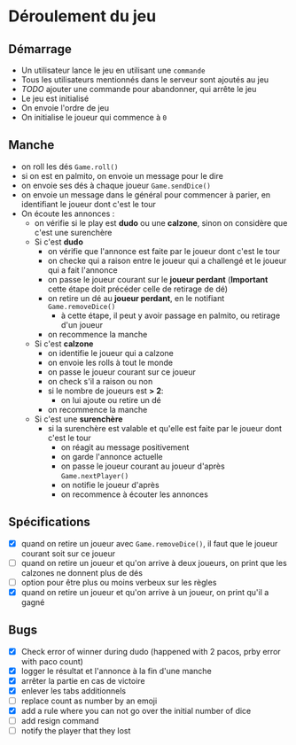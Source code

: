 # Déroulement du jeu

## Démarrage

- Un utilisateur lance le jeu en utilisant une `commande`
- Tous les utilisateurs mentionnés dans le serveur sont ajoutés au jeu
- *TODO* ajouter une commande pour abandonner, qui arrête le jeu
- Le jeu est initialisé
- On envoie l'ordre de jeu
- On initialise le joueur qui commence à `0`

## Manche

- on roll les dés `Game.roll()`
- si on est en palmito, on envoie un message pour le dire
- on envoie ses dés à chaque joueur  `Game.sendDice()`
- on envoie un message dans le général pour commencer à parier, en identifiant 
  le joueur dont c'est le tour
- On écoute les annonces :
  - on vérifie si le play est **dudo** ou une **calzone**, sinon on considère que 
    c'est une surenchère
  - Si c'est **dudo**
    - on vérifie que l'annonce est faite par le joueur dont c'est le tour
    - on checke qui a raison entre le joueur qui a challengé et le joueur qui a 
        fait l'annonce
    - on passe le joueur courant sur le **joueur perdant** (**Important** cette étape doit précéder 
        celle de retirage de dé)
    - on retire un dé au **joueur perdant**, en le notifiant `Game.removeDice()`
      - à cette étape, il peut y avoir passage en palmito, ou retirage d'un joueur
    - on recommence la manche
  - Si c'est **calzone**
    - on identifie le joueur qui a calzone
    - on envoie les rolls à tout le monde
    - on passe le joueur courant sur ce joueur
    - on check s'il a raison ou non
    - si le nombre de joueurs est **> 2**:
      - on lui ajoute ou retire un dé
    - on recommence la manche
  - Si c'est une **surenchère**
    - si la surenchère est valable et qu'elle est faite par le joueur dont c'est le tour 
      - on réagit au message positivement
      - on garde l'annonce actuelle
      - on passe le joueur courant au joueur d'après `Game.nextPlayer()`
      - on notifie le joueur d'après
      - on recommence à écouter les annonces

## Spécifications

- [x] quand on retire un joueur avec `Game.removeDice()`, il faut que le joueur 
  courant soit sur ce joueur
- [ ] quand on retire un joueur et qu'on arrive à deux joueurs, on print que les 
  calzones ne donnent plus de dés
- [ ] option pour être plus ou moins verbeux sur les règles
- [x] quand on retire un joueur et qu'on arrive à un joueur, on print qu'il a gagné

## Bugs

- [x] Check error of winner during dudo (happened with 2 pacos, prby error with paco count)
- [x] logger le résultat et l'annonce à la fin d'une manche
- [x] arrêter la partie en cas de victoire
- [x] enlever les tabs additionnels
- [ ] replace count as number by an emoji
- [x] add a rule where you can not go over the initial number of dice
- [ ] add resign command
- [ ] notify the player that they lost